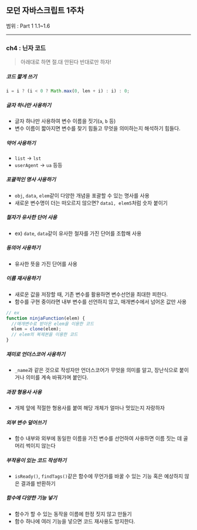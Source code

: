 ## 모던 자바스크립트 1주차

범위 : Part 1 1.1~1.6

---

### ch4 : 닌자 코드

> 아래대로 하면 절.대 안된다 반대로만 하자!

##### 코드 짧게 쓰기

```js
i = i ? (i < 0 ? Math.max(0, len + i) : i) : 0;
```

##### 글자 하나만 사용하기

- 글자 하나만 사용하여 변수 이름을 짓기(<code>a</code>, <code>b</code> 등)
- 변수 이름이 짧아지면 변수를 찾기 힘들고 무엇을 의미하는지 해석하기 힘들다.

##### 약어 사용하기

- <code>list</code> -> <code>lst</code>
- <code>userAgent</code> -> <code>ua</code> 등등

##### 포괄적인 명사 사용하기

- <code>obj</code>, <code>data</code>, <code>elem</code>같이 다양한 개념을 포괄할 수 있는 명사를 사용
- 새로운 변수명이 더는 떠오르지 않으면? <code>data1, elem5</code>처럼 숫자 붙이기

##### 철자가 유사한 단어 사용

- ex) <code>date</code>, <code>data</code>같이 유사한 철자를 가진 단어를 조합해 사용

##### 동의어 사용하기

- 유사한 뜻을 가진 단어를 사용

##### 이름 재사용하기

- 새로운 값을 저장할 때, 기존 변수를 활용하면 변수선언을 최대한 피한다.
- 함수를 구현 중이라면 내부 변수를 선언하지 않고, 매개변수에서 넘어온 값만 사용

```js
// ex
function ninjaFunction(elem) {
  //매개변수로 받아온 elem을 이용한 코드
  elem = clone(elem);
  // elem의 복제본을 이용한 코드
}
```

##### 재미로 언더스코어 사용하기

- <code>\_name</code>과 같은 것으로 작성자만 언더스코어가 무엇을 의미를 알고, 장난식으로 붙이거나 의미를 계속 바꿔가며 붙인다.

##### 과장 형용사 사용

- 개체 앞에 적절한 형용사를 붙여 해당 개체가 얼마나 멋있는지 자랑하자

##### 외부 변수 덮어쓰기

- 함수 내부와 외부에 동일한 이름을 가진 변수를 선언하여 사용하면 이름 짓는 데 골머리 썩이지 않는다

##### 부작용이 있는 코드 작성하기

- <code>isReady()</code>, <code>findTags()</code>같은 함수에 무언가를 바꿀 수 있는 기능 혹은 예상하지 않은 결과를 반환하기

##### 함수에 다양한 기능 넣기

- 함수가 할 수 있는 동작을 이름에 한정 짓지 않고 만들기
- 함수 하나에 여러 기능을 넣으면 코드 재사용도 방지한다.
